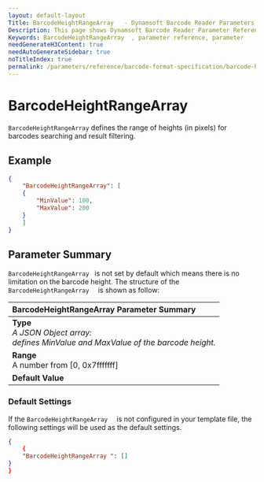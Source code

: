 ```yaml
---
layout: default-layout
Title: BarcodeHeightRangeArray   - Dynamsoft Barcode Reader Parameters
Description: This page shows Dynamsoft Barcode Reader Parameter Reference for BarcodeHeightRangeArray  .
Keywords: BarcodeHeightRangeArray  , parameter reference, parameter
needGenerateH3Content: true
needAutoGenerateSidebar: true
noTitleIndex: true
permalink: /parameters/reference/barcode-format-specification/barcode-height-range-array.html
---
```


# BarcodeHeightRangeArray  

`BarcodeHeightRangeArray` defines the range of heights (in pixels) for barcodes searching and result filtering.
## Example

```json
{
    "BarcodeHeightRangeArray": [
    {
        "MinValue": 100,
        "MaxValue": 200
    }
    ]
}
```

## Parameter Summary

`BarcodeHeightRangeArray ` is not set by default which means there is no limitation on the barcode height. The structure of the `BarcodeHeightRangeArray  ` is shown as follow:

| BarcodeHeightRangeArray  Parameter Summary |
| :--------------------------------- |
| **Type**<br>*A JSON Object array: <br>defines MinValue and MaxValue of the barcode height.* |
| **Range**<br>A number from [0, 0x7fffffff] |
| **Default Value**<br> |

### Default Settings

If the `BarcodeHeightRangeArray  ` is not configured in your template file, the following settings will be used as the default settings.

```json
{
    {
    "BarcodeHeightRangeArray ": []
}
}
```